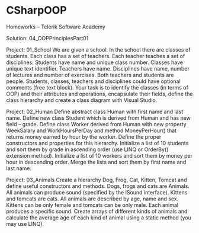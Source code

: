 CSharpOOP
=========

Homeworks – Telerik Software Academy

Solution: 04_OOPPrinciplesPart01


Project: 01_School
  We are given a school. In the school there are classes of students. Each class has a set of teachers.
  Each teacher teaches a set of disciplines. Students have name and unique class number. 
  Classes have unique text identifier. Teachers have name. Disciplines have name, number of lectures and number 
  of exercises. Both teachers and students are people. Students, classes, teachers and disciplines could have 
  optional comments (free text block).
	Your task is to identify the classes (in terms of  OOP) and their attributes and operations, 
	encapsulate their fields, define the class hierarchy and create a class diagram with Visual Studio.
	
Project: 02_Human
  Define abstract class Human with first name and last name. Define new class Student which is derived from Human and has new field – grade. Define class Worker derived from Human with new property WeekSalary and WorkHoursPerDay and method MoneyPerHour() that returns money earned by hour by the worker. Define the proper constructors and properties for this hierarchy. Initialize a list of 10 students and sort them by grade in ascending order (use LINQ or OrderBy() extension method). Initialize a list of 10 workers and sort them by money per hour in descending order. Merge the lists and sort them by first name and last name.

Project: 03_Animals
  Create a hierarchy Dog, Frog, Cat, Kitten, Tomcat and define useful constructors and methods. Dogs, frogs and cats are Animals. All animals can produce sound (specified by the ISound interface). Kittens and tomcats are cats. All animals are described by age, name and sex. Kittens can be only female and tomcats can be only male. Each animal produces a specific sound. Create arrays of different kinds of animals and calculate the average age of each kind of animal using a static method (you may use LINQ).
  
